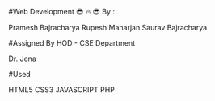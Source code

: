 #Web Development
:sunglasses: :fire: :sunglasses:
By :

Pramesh Bajracharya
Rupesh Maharjan
Saurav Bajracharya

#Assigned By HOD - CSE Department

Dr. Jena

#Used

HTML5
CSS3
JAVASCRIPT
PHP


